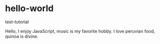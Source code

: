 # hello-world
test-tutorial

Hello, I enjoy JavaScript, music is my favorite hobby.
I love peruvian food, quinoa is divine.
